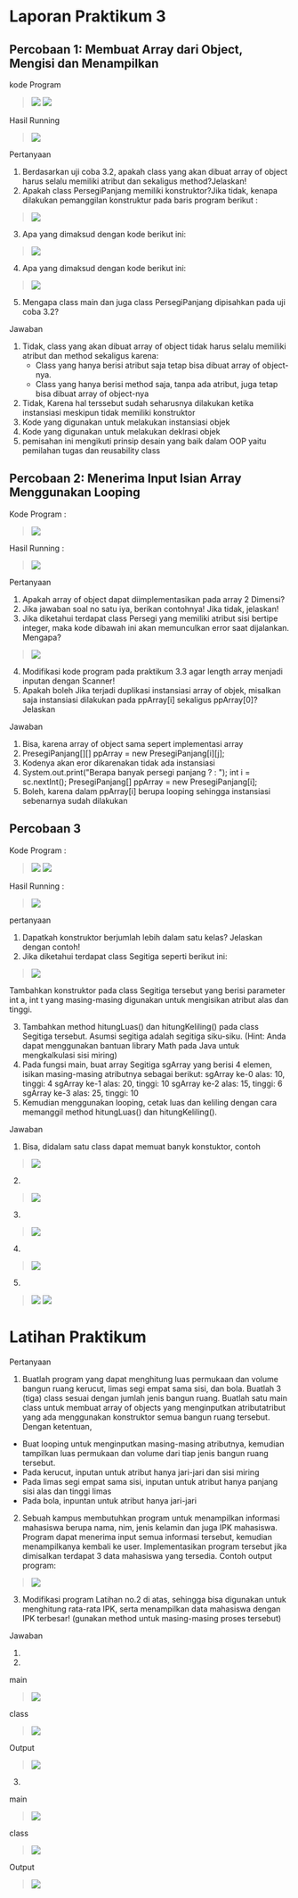 # Laporan Praktikum 3

## Percobaan 1:  Membuat Array dari Object, Mengisi dan Menampilkan

kode Program

> <img src= "image.png">
> <img src= "image-1.png">

Hasil Running

> <img src= "image-12.png">

Pertanyaan
1. Berdasarkan uji coba 3.2, apakah class yang akan dibuat array of object harus selalu memiliki
atribut dan sekaligus method?Jelaskan!
2. Apakah class PersegiPanjang memiliki konstruktor?Jika tidak, kenapa dilakukan pemanggilan
konstruktur pada baris program berikut :
> <img src= "ArrayObjects20/image-3.png">
3. Apa yang dimaksud dengan kode berikut ini:
> <img src= "ArrayObjects20/image-4.png">
4. Apa yang dimaksud dengan kode berikut ini:
> <img src= "ArrayObjects20/image-5.png">
5. Mengapa class main dan juga class PersegiPanjang dipisahkan pada uji coba 3.2?

Jawaban
1. Tidak, class yang akan dibuat array of object tidak harus selalu memiliki atribut dan method sekaligus karena:
    - Class yang hanya berisi atribut saja tetap bisa dibuat array of object-nya.
    - Class yang hanya berisi method saja, tanpa ada atribut, juga tetap bisa dibuat array of object-nya
2. Tidak, Karena hal terssebut sudah seharusnya dilakukan ketika instansiasi meskipun tidak memiliki konstruktor
3. Kode yang digunakan untuk melakukan instansiasi objek
4. Kode yang digunakan untuk melakukan deklrasi objek
5. pemisahan ini mengikuti prinsip desain yang baik dalam OOP yaitu pemilahan tugas dan reusability class

## Percobaan 2: Menerima Input Isian Array Menggunakan Looping

Kode Program :

> <img src= "image-2.png">

Hasil Running :

> <img src= "image-3.png">

Pertanyaan
1. Apakah array of object dapat diimplementasikan pada array 2 Dimensi?
2. Jika jawaban soal no satu iya, berikan contohnya! Jika tidak, jelaskan!
3. Jika diketahui terdapat class Persegi yang memiliki atribut sisi bertipe integer, maka kode
dibawah ini akan memunculkan error saat dijalankan. Mengapa?
> <img src= "image-4.png">
4. Modifikasi kode program pada praktikum 3.3 agar length array menjadi inputan dengan Scanner!
5. Apakah boleh Jika terjadi duplikasi instansiasi array of objek, misalkan saja instansiasi dilakukan
pada ppArray[i] sekaligus ppArray[0]?Jelaskan 

Jawaban
1. Bisa, karena array of object sama sepert implementasi array
2. PresegiPanjang[][] ppArray = new PresegiPanjang[i][j];
3. Kodenya akan eror dikarenakan tidak ada instansiasi
4. System.out.print("Berapa banyak persegi panjang ? : ");
   int i = sc.nextInt();
   PresegiPanjang[] ppArray = new PresegiPanjang[i];
5. Boleh, karena dalam ppArray[i] berupa looping sehingga instansiasi sebenarnya sudah dilakukan

## Percobaan 3

Kode Program :

> <img src= "image-5.png">
> <img src= "image-9.png">

Hasil Running :

> <img src= "image-8.png">

pertanyaan
1. Dapatkah konstruktor berjumlah lebih dalam satu kelas? Jelaskan dengan contoh!
2. Jika diketahui terdapat class Segitiga seperti berikut ini:
> <img src= "image-10.png">
   Tambahkan konstruktor pada class Segitiga tersebut yang berisi parameter int a, int t
   yang masing-masing digunakan untuk mengisikan atribut alas dan tinggi.
   
3. Tambahkan method hitungLuas() dan hitungKeliling() pada class Segitiga
   tersebut. Asumsi segitiga adalah segitiga siku-siku. (Hint: Anda dapat menggunakan bantuan
   library Math pada Java untuk mengkalkulasi sisi miring)
4. Pada fungsi main, buat array Segitiga sgArray yang berisi 4 elemen, isikan masing-masing
   atributnya sebagai berikut:
    sgArray ke-0 alas: 10, tinggi: 4
    sgArray ke-1 alas: 20, tinggi: 10
    sgArray ke-2 alas: 15, tinggi: 6
    sgArray ke-3 alas: 25, tinggi: 10
5. Kemudian menggunakan looping, cetak luas dan keliling dengan cara memanggil method
   hitungLuas() dan hitungKeliling().

Jawaban
1. Bisa, didalam satu class dapat memuat banyk konstuktor, contoh
> <img src= "image-9.png">

2. 
> <img src= "image-11.png">
3. 
> <img src= "image-13.png">
4. 
> <img src= "image-14.png">
5. 
> <img src= "image-15.png">
> <img src= "image-16.png">

# Latihan Praktikum

Pertanyaan

1. Buatlah program yang dapat menghitung luas permukaan dan volume bangun ruang kerucut,
limas segi empat sama sisi, dan bola. Buatlah 3 (tiga) class sesuai dengan jumlah jenis bangun
ruang. Buatlah satu main class untuk membuat array of objects yang menginputkan atributatribut yang ada menggunakan konstruktor semua bangun ruang tersebut. Dengan ketentuan,
- Buat looping untuk menginputkan masing-masing atributnya, kemudian tampilkan
luas permukaan dan volume dari tiap jenis bangun ruang tersebut.
- Pada kerucut, inputan untuk atribut hanya jari-jari dan sisi miring
- Pada limas segi empat sama sisi, inputan untuk atribut hanya panjang sisi alas dan
tinggi limas
- Pada bola, inpuntan untuk atribut hanya jari-jari

2. Sebuah kampus membutuhkan program untuk menampilkan informasi mahasiswa berupa nama,
nim, jenis kelamin dan juga IPK mahasiswa. Program dapat menerima input semua informasi
tersebut, kemudian menampilkanya kembali ke user. Implementasikan program tersebut jika
dimisalkan terdapat 3 data mahasiswa yang tersedia. Contoh output program:

> <img src= "image-17.png">

3. Modifikasi program Latihan no.2 di atas, sehingga bisa digunakan untuk menghitung rata-rata IPK,
serta menampilkan data mahasiswa dengan IPK terbesar! (gunakan method untuk masing-masing
proses tersebut)

Jawaban

1. 
2. 
main 

> <img src= "mainTugas2.png">

class

> <img src= "image-18.png">

Output

> <img src= "image-19.png">

3.
main

> <img src= "image-20.png">

class

> <img src= "image-21.png">

Output

> <img src= "image-22.png">